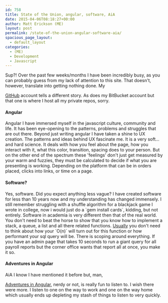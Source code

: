 ```yaml
---
id: 758
title: State of the Union, angular, software, AiA
date: 2015-04-06T08:18:27+00:00
author: Matt Erickson (ME)
layout: post
permalink: /state-of-the-union-angular-software-aia/
spacious_page_layout:
  - default_layout
categories:
  - (ME)
  - Development
  - Javascript
---
```

Sup?! Over the past few weeks/months I have been incredibly busy, as you can probably guess from my lack of attention to this site. That doesn't, however, translate into getting nothing done. My 

<a title="GitHub" href="https://github.com/Mutmatt/" target="_blank">GitHub</a> account tells a different story. As does my BitBucket account but that one is where I host all my private repos, sorry. 

#### Angular
Angular I have immersed myself in the javascript culture, community and life. It has been eye-opening to the patterns, problems and struggles that are out there. Beyond just writing angular I have taken a shine to UX creation. The patterns and ideas behind UX fascinate me. It is a very soft... and hard science. It deals with how you feel about the page, how you interact with it, what this color, transition, spacing does to your person. But on the other end of the spectrum these 'feelings' don't just get measured by your warm and fuzzies, they must be calculated to decide if what you are presenting is working. Depending on the platform that can be in orders placed, clicks into links, or time on a page. 

#### Software? 
Yes, software. Did you expect anything less vague? I have created software for less than 10 years now and my understanding has changed immensely. I still remember struggling with a shuffle algorithm for a blackjack game I wrote in college, now i would just do a \`gem install cards\`, kidding, but not entirely. Software in academia is very different then that of the real world. You don't need to beat the horse to show that you know how to implement a stack, a queue, a list and all there related functions. <u>Usually</u> you don't need to think about how your \`O(n)\` will turn out for this function or how performant your sql query will be. There is scoping around everything. If you have an admin page that takes 10 seconds to run a giant query for all payroll reports but the corner office wants that report all at once, you make it so. 

#### Adventures in Angular
AiA I know I have mentioned it before but, man, 

<a href="http://devchat.tv/adventures-in-angular" title="Adventures in Angular" target="_blank">Adventures in Angular</a>, nerdy or not, is really fun to listen to. I wish there were more. I listen to one on the way to work and one on the way home which usually ends up depleting my stash of things to listen to very quickly.